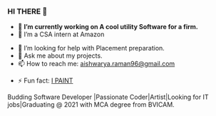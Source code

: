 ### HI THERE 👋

<!--
**CodeOctal/CodeOctal** is a ✨ _special_ ✨ repository because its `README.md` (this file) appears on your GitHub profile.

Here are some ideas to get you started:
-->
- 🔭 **I’m currently working on A cool utility Software for a firm.**
- 🌱 I’m a CSA intern at Amazon
<!-- 👯 I’m looking to collaborate on ... -->
- 🤔 I’m looking for help with Placement preparation.
- 💬 Ask me about my projects.
- 📫 How to reach me: aishwarya.raman96@gmail.com
<!-- - 😄 Pronouns: ... -->
- ⚡ Fun fact: [I PAINT](http://handcraftedcreations.me/artist/) 

Budding Software Developer |Passionate Coder|Artist|Looking for IT jobs|Graduating @ 2021 with MCA degree from BVICAM.

